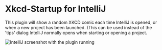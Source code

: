 Xkcd-Startup for IntelliJ
===

This plugin will show a random XKCD comic each time IntelliJ is opened, or when a new project has
been launched. (This can be used instead of the 'tips' dialog IntelliJ normally opens when starting
or opening a project.

![IntelliJ screenshot with the plugin running](http://it-ca.net/Insanity/xkcdStartup.png)

